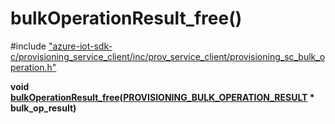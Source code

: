 # bulkOperationResult_free()

\#include ["azure-iot-sdk-c/provisioning_service_client/inc/prov_service_client/provisioning_sc_bulk_operation.h"](../iot-c-ref-provisioning-sc-bulk-operation-h.md)  

**void [bulkOperationResult_free](#provisioning__sc__bulk__operation_8h_1a4c4874d1c0b83cf507598225fbf1cb92)([PROVISIONING_BULK_OPERATION_RESULT](#struct_p_r_o_v_i_s_i_o_n_i_n_g___b_u_l_k___o_p_e_r_a_t_i_o_n___r_e_s_u_l_t) * bulk_op_result)**

